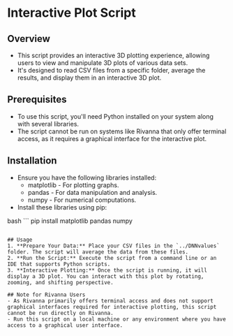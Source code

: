 # Interactive Plot Script

## Overview
- This script provides an interactive 3D plotting experience, allowing users to view and manipulate 3D plots of various data sets.
- It's designed to read CSV files from a specific folder, average the results, and display them in an interactive 3D plot.

## Prerequisites
- To use this script, you'll need Python installed on your system along with several libraries.
- The script cannot be run on systems like Rivanna that only offer terminal access, as it requires a graphical interface for the interactive plot.

## Installation
- Ensure you have the following libraries installed:
  - matplotlib - For plotting graphs.
  - pandas - For data manipulation and analysis.
  - numpy - For numerical computations.
- Install these libraries using pip:

bash ```
pip install matplotlib pandas numpy
```

## Usage
1. **Prepare Your Data:** Place your CSV files in the `../DNNvalues` folder. The script will average the data from these files.
2. **Run the Script:** Execute the script from a command line or an IDE that supports Python scripts.
3. **Interactive Plotting:** Once the script is running, it will display a 3D plot. You can interact with this plot by rotating, zooming, and shifting perspective.

## Note for Rivanna Users
- As Rivanna primarily offers terminal access and does not support graphical interfaces required for interactive plotting, this script cannot be run directly on Rivanna.
- Run this script on a local machine or any environment where you have access to a graphical user interface.

